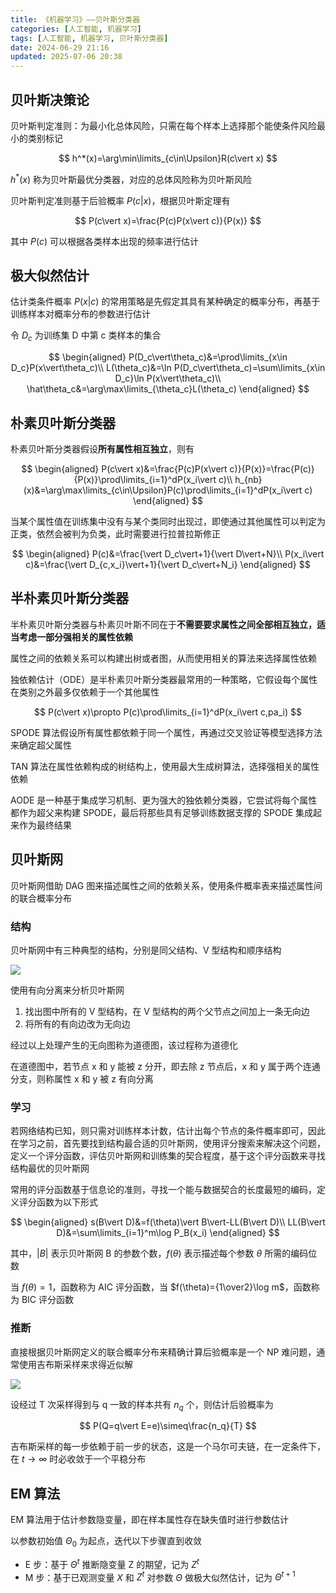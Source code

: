 ```yaml
---
title: 《机器学习》——贝叶斯分类器
categories: [人工智能, 机器学习]
tags: [人工智能, 机器学习, 贝叶斯分类器]
date: 2024-06-29 21:16
updated: 2025-07-06 20:38
---
```

## 贝叶斯决策论

贝叶斯判定准则：为最小化总体风险，只需在每个样本上选择那个能使条件风险最小的类别标记

$$
h^*(x)=\arg\min\limits_{c\in\Upsilon}R(c\vert x)
$$

$h^*(x)$ 称为贝叶斯最优分类器，对应的总体风险称为贝叶斯风险

贝叶斯判定准则基于后验概率 $P(c\vert x)$，根据贝叶斯定理有

$$
P(c\vert x)=\frac{P(c)P(x\vert c)}{P(x)}
$$

其中 $P(c)$ 可以根据各类样本出现的频率进行估计

## 极大似然估计

估计类条件概率 $P(x\vert c)$ 的常用策略是先假定其具有某种确定的概率分布，再基于训练样本对概率分布的参数进行估计

令 $D_c$ 为训练集 D 中第 c 类样本的集合

$$
\begin{aligned}
P(D_c\vert\theta_c)&=\prod\limits_{x\in D_c}P(x\vert\theta_c)\\
L(\theta_c)&=\ln P(D_c\vert\theta_c)=\sum\limits_{x\in D_c}\ln P(x\vert\theta_c)\\
\hat\theta_c&=\arg\max\limits_{\theta_c}L(\theta_c)
\end{aligned}
$$

## 朴素贝叶斯分类器

朴素贝叶斯分类器假设**所有属性相互独立**，则有

$$
\begin{aligned}
P(c\vert x)&=\frac{P(c)P(x\vert c)}{P(x)}=\frac{P(c)}{P(x)}\prod\limits_{i=1}^dP(x_i\vert c)\\
h_{nb}(x)&=\arg\max\limits_{c\in\Upsilon}P(c)\prod\limits_{i=1}^dP(x_i\vert c)
\end{aligned}
$$

当某个属性值在训练集中没有与某个类同时出现过，即使通过其他属性可以判定为正类，依然会被判为负类，此时需要进行拉普拉斯修正

$$
\begin{aligned}
P(c)&=\frac{\vert D_c\vert+1}{\vert D\vert+N}\\
P(x_i\vert c)&=\frac{\vert D_{c,x_i}\vert+1}{\vert D_c\vert+N_i}
\end{aligned}
$$

## 半朴素贝叶斯分类器

半朴素贝叶斯分类器与朴素贝叶斯不同在于**不需要要求属性之间全部相互独立，适当考虑一部分强相关的属性依赖**

属性之间的依赖关系可以构建出树或者图，从而使用相关的算法来选择属性依赖

独依赖估计（ODE）是半朴素贝叶斯分类器最常用的一种策略，它假设每个属性在类别之外最多仅依赖于一个其他属性

$$
P(c\vert x)\propto P(c)\prod\limits_{i=1}^dP(x_i\vert c,pa_i)
$$

SPODE 算法假设所有属性都依赖于同一个属性，再通过交叉验证等模型选择方法来确定超父属性

TAN 算法在属性依赖构成的树结构上，使用最大生成树算法，选择强相关的属性依赖

AODE 是一种基于集成学习机制、更为强大的独依赖分类器，它尝试将每个属性都作为超父来构建 SPODE，最后将那些具有足够训练数据支撑的 SPODE 集成起来作为最终结果

## 贝叶斯网

贝叶斯网借助 DAG 图来描述属性之间的依赖关系，使用条件概率表来描述属性间的联合概率分布

### 结构

贝叶斯网中有三种典型的结构，分别是同父结构、V 型结构和顺序结构

![](ml-贝叶斯-1751805490308.png)

使用有向分离来分析贝叶斯网

1. 找出图中所有的 V 型结构，在 V 型结构的两个父节点之间加上一条无向边
2. 将所有的有向边改为无向边

经过以上处理产生的无向图称为道德图，该过程称为道德化

在道德图中，若节点 x 和 y 能被 z 分开，即去除 z 节点后，x 和 y 属于两个连通分支，则称属性 x 和 y 被 z 有向分离

### 学习

若网络结构已知，则只需对训练样本计数，估计出每个节点的条件概率即可，因此在学习之前，首先要找到结构最合适的贝叶斯网，使用评分搜索来解决这个问题，定义一个评分函数，评估贝叶斯网和训练集的契合程度，基于这个评分函数来寻找结构最优的贝叶斯网

常用的评分函数基于信息论的准则，寻找一个能与数据契合的长度最短的编码，定义评分函数为以下形式

$$
\begin{aligned}
s(B\vert D)&=f(\theta)\vert B\vert-LL(B\vert D)\\
LL(B\vert D)&=\sum\limits_{i=1}^m\log P_B(x_i)
\end{aligned}
$$

其中，$\vert B\vert$ 表示贝叶斯网 B 的参数个数，$f(\theta)$ 表示描述每个参数 $\theta$ 所需的编码位数

当 $f(\theta)=1$，函数称为 AIC 评分函数，当 $f(\theta)={1\over2}\log m$，函数称为 BIC 评分函数

### 推断

直接根据贝叶斯网定义的联合概率分布来精确计算后验概率是一个 NP 难问题，通常使用吉布斯采样来求得近似解

![](ml-贝叶斯-1751805502088.png)

设经过 T 次采样得到与 q 一致的样本共有 $n_q$ 个，则估计后验概率为

$$
P(Q=q\vert E=e)\simeq\frac{n_q}{T}
$$

吉布斯采样的每一步依赖于前一步的状态，这是一个马尔可夫链，在一定条件下，在 $t\rightarrow\infty$ 时必收敛于一个平稳分布

## EM 算法

EM 算法用于估计参数隐变量，即在样本属性存在缺失值时进行参数估计

以参数初始值 $\Theta_0$ 为起点，迭代以下步骤直到收敛

- E 步：基于 $\Theta^t$ 推断隐变量 Z 的期望，记为 $Z^t$
- M 步：基于已观测变量 $X$ 和 $Z^t$ 对参数 $\Theta$ 做极大似然估计，记为 $\Theta^{t+1}$
